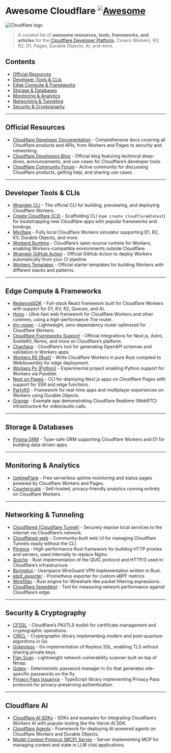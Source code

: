 # Awesome Cloudflare [![Awesome](https://awesome.re/badge-flat.svg)](https://awesome.re)

![Cloudflare logo](https://github.com/user-attachments/assets/e5b22d60-9f7a-4526-b827-b588e264f89d)
> A curated list of **awesome resources, tools, frameworks, and articles** for the [Cloudflare Developer Platform](https://www.cloudflare.com/en-gb/developer-platform/products/).
> Covers Workers, KV, R2, D1, Pages, Durable Objects, AI, and more.

## Contents

- [Official Resources](#official-resources)
- [Developer Tools & CLIs](#developer-tools--clis)
- [Edge Compute & Frameworks](#edge-compute--frameworks)
- [Storage & Databases](#storage--databases)
- [Monitoring & Analytics](#monitoring--analytics)
- [Networking & Tunneling](#networking--tunneling)
- [Security & Cryptography](#security--cryptography)

---

## Official Resources

- [Cloudflare Developer Documentation](https://developers.cloudflare.com/) - Comprehensive docs covering all Cloudflare products and APIs, from Workers and Pages to security and networking.
- [Cloudflare Developers Blog](https://blog.cloudflare.com/tag/developer/) - Official blog featuring technical deep-dives, announcements, and use cases for Cloudflare’s developer tools.
- [Cloudflare Community Forum](https://community.cloudflare.com/) - Active community for discussing Cloudflare products, getting help, and sharing use cases.

---

## Developer Tools & CLIs

- [Wrangler CLI](https://developers.cloudflare.com/workers/wrangler/) - The official CLI for building, previewing, and deploying Cloudflare Workers.
- [Create Cloudflare (C3)](https://developers.cloudflare.com/workers/wrangler/commands/#create-cloudflare-app) - Scaffolding CLI (`npm create cloudflare@latest`) for bootstrapping new Cloudflare apps with popular frameworks and bindings.
- [Miniflare](https://developers.cloudflare.com/workers/wrangler/local-development/#miniflare) - Fully local Cloudflare Workers simulator supporting D1, R2, KV, Durable Objects, and more.
- [Workerd Runtime](https://github.com/cloudflare/workerd) - Cloudflare’s open-source runtime for Workers, enabling Workers-compatible environments outside Cloudflare.
- [Wrangler GitHub Action](https://github.com/cloudflare/wrangler-action) - Official GitHub Action to deploy Workers automatically from your CI pipeline.
- [Workers Templates](https://github.com/cloudflare/worker-templates) - Official starter templates for building Workers with different stacks and patterns.

---

## Edge Compute & Frameworks

- [RedwoodSDK](https://redwood.dev/) - Full-stack React framework built for Cloudflare Workers with support for D1, KV, R2, Queues, and AI.
- [Hono](https://hono.dev/) - Ultra-fast web framework for Cloudflare Workers and other runtimes, using a high-performance Trie router.
- [itty-router](https://github.com/kwhitley/itty-router) - Lightweight, zero-dependency router optimized for Cloudflare Workers.
- [Cloudflare Frameworks Support](https://developers.cloudflare.com/workers/get-started/quickstarts/framework-guides/) - Official integrations for Next.js, Astro, SvelteKit, Remix, and more on Cloudflare’s platform.
- [Chanfana](https://github.com/cloudflare/chanfana) - Cloudflare’s tool for generating OpenAPI schemas and validation in Workers apps.
- [Workers RS (Rust)](https://github.com/cloudflare/workers-rs) - Write Cloudflare Workers in pure Rust compiled to WebAssembly for edge deployment.
- [Workers Py (Python)](https://github.com/cloudflare/workers-py) - Experimental project enabling Python support for Workers via Pyodide.
- [Next on Pages](https://github.com/cloudflare/next-on-pages) - CLI for deploying Next.js apps on Cloudflare Pages with support for SSR and edge functions.
- [PartyKit](https://github.com/partykit/partykit) - Framework for real-time apps and multiplayer experiences on Workers using Durable Objects.
- [Orange](https://github.com/cloudflare/orange) - Example app demonstrating Cloudflare Realtime (WebRTC) infrastructure for video/audio calls.

---

## Storage & Databases

- [Prisma ORM](https://www.prisma.io/docs/orm/reference/cloudflare-workers) - Type-safe ORM supporting Cloudflare Workers and D1 for building data-driven apps.

---

## Monitoring & Analytics

- [UptimeFlare](https://github.com/lyc8503/UptimeFlare) - Free serverless uptime monitoring and status pages powered by Cloudflare Workers and Pages.
- [Counterscale](https://counterscale.dev/) - Self-hosted, privacy-friendly analytics running entirely on Cloudflare Workers.

---

## Networking & Tunneling

- [Cloudflared (Cloudflare Tunnel)](https://github.com/cloudflare/cloudflared) - Securely expose local services to the internet via Cloudflare’s network.
- [Cloudflared-web](https://github.com/WisdomSky/Cloudflared-web) - Community-built web UI for managing Cloudflare Tunnels easily without the CLI.
- [Pingora](https://github.com/cloudflare/pingora) - High-performance Rust framework for building HTTP proxies and servers, used internally to replace Nginx.
- [Quiche](https://github.com/cloudflare/quiche) - Rust implementation of the QUIC protocol and HTTP/3 used in Cloudflare’s infrastructure.
- [Boringtun](https://github.com/cloudflare/boringtun) - Userspace WireGuard VPN implementation written in Rust.
- [ebpf_exporter](https://github.com/cloudflare/ebpf_exporter) - Prometheus exporter for custom eBPF metrics.
- [Wirefilter](https://github.com/cloudflare/wirefilter) - Rust engine for Wireshark-like packet filtering expressions.
- [Cloudflare Speedtest](https://github.com/cloudflare/network-quality) - Tool for measuring network performance against Cloudflare’s edge.

---

## Security & Cryptography

- [CFSSL](https://github.com/cloudflare/cfssl) - Cloudflare’s PKI/TLS toolkit for certificate management and cryptographic operations.
- [CIRCL](https://github.com/cloudflare/circl) - Cryptographic library implementing modern and post-quantum algorithms in Go.
- [Gokeyless](https://github.com/cloudflare/gokeyless) - Go implementation of Keyless SSL, enabling TLS without sharing private keys.
- [Flan Scan](https://github.com/cloudflare/flan) - Lightweight network vulnerability scanner built on top of Nmap.
- [Gokey](https://github.com/cloudflare/gokey) - Deterministic password manager in Go that generates site-specific passwords on the fly.
- [Privacy Pass Issuance](https://github.com/cloudflare/privacy-pass-issuance) - TypeScript library implementing Privacy Pass protocols for privacy-preserving authentication.

---

## Cloudflare AI

- [Cloudflare AI SDKs](https://github.com/cloudflare/ai) - SDKs and examples for integrating Cloudflare’s Workers AI with popular tooling like the Vercel AI SDK.
- [Cloudflare Agents](https://github.com/cloudflare/agents) - Framework for deploying AI-powered agents on Cloudflare Workers and Durable Objects.
- [Model Context Protocol (MCP) Server](https://github.com/cloudflare/mcp-server) - Server implementing MCP for managing context and state in LLM chat applications.

